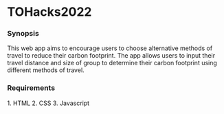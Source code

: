 # TOHacks2022
<h3 id="project-description">Synopsis</h3>
This web app aims to encourage users to choose alternative methods of travel to reduce their carbon footprint. The app allows users to input their travel distance and size of group to determine their carbon footprint using different methods of travel.
<h3 id="project-requirements">Requirements</h3>
1. HTML
2. CSS
3. Javascript
